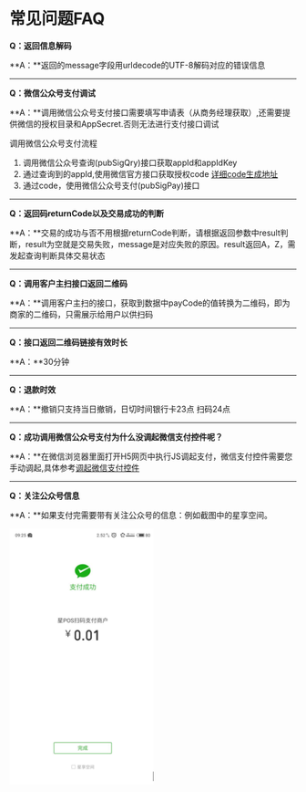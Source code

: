 # 常见问题FAQ

**Q：返回信息解码**

**A：**返回的message字段用urldecode的UTF-8解码对应的错误信息

---

**Q：微信公众号支付调试**

**A：**调用微信公众号支付接口需要填写申请表（从商务经理获取）,还需要提供微信的授权目录和AppSecret.否则无法进行支付接口调试

调用微信公众号支付流程

1. 调用微信公众号查询\(pubSigQry\)接口获取appId和appIdKey
2. 通过查询到的appId,使用微信官方接口获取授权code
   [详细code生成地址](https://mp.weixin.qq.com/wiki?t=resource/res_main&id=mp1421140842)
3. 通过code，使用微信公众号支付\(pubSigPay\)接口

---

**Q：返回码returnCode以及交易成功的判断**

**A：**交易的成功与否不用根据returnCode判断，请根据返回参数中result判断，result为空就是交易失败，message是对应失败的原因。result返回A，Z，需发起查询判断具体交易状态

---

**Q：调用客户主扫接口返回二维码**

**A：**调用客户主扫的接口，获取到数据中payCode的值转换为二维码，即为商家的二维码，只需展示给用户以供扫码

---

**Q：接口返回二维码链接有效时长**

**A：**30分钟

---

**Q：退款时效**

**A：**撤销只支持当日撤销，日切时间银行卡23点 扫码24点

---

**Q：成功调用微信公众号支付为什么没调起微信支付控件呢？**

**A：**在微信浏览器里面打开H5网页中执行JS调起支付，微信支付控件需要您手动调起,具体参考[调起微信支付控件](https://pay.weixin.qq.com/wiki/doc/api/jsapi_sl.php?chapter=7_7&index=6)

---

**Q：关注公众号信息**

**A：**如果支付完需要带有关注公众号的信息：例如截图中的星享空间。

![](/assets/import.png)

